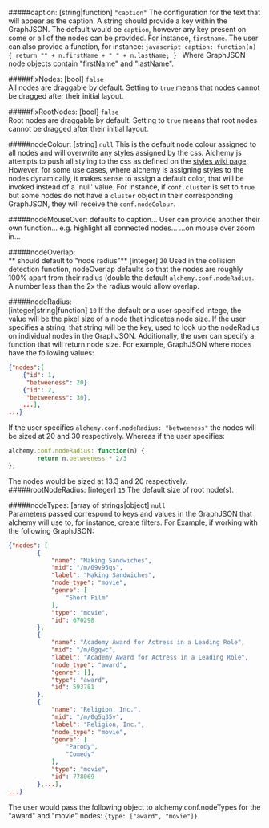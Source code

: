 #####caption:
[string|function] `"caption"` The configuration for the text that will appear as the caption.  A string should provide a key within the GraphJSON.  The default would be `caption`, however any key present on some or all of the nodes can be provided.  For instance, `firstname`.  The user can also provide a function, for instance:
    ```javascript
    caption: function(n) {
        return "" + n.firstName + " " + n.lastName;
      }
    ```
Where GraphJSON node objects contain "firstName" and "lastName".

#####fixNodes:
[bool] `false`     
All nodes are draggable by default.  Setting to `true` means that nodes cannot be dragged after their initial layout.

#####fixRootNodes:
[bool] `false`     
Root nodes are draggable by default. Setting to `true` means that root nodes cannot be dragged after their initial layout.

#####nodeColour:
[string] `null`  This is the default node colour assigned to all nodes and will overwrite any styles assigned by the css.  Alchemy js attempts to push all styling to the css as defined on the [styles wiki page](#).  However, for some use cases, where alchemy is assigning styles to the nodes dynamically, it makes sense to assign a default color, that will be invoked instead of a 'null' value.  For instance, if `conf.cluster` is set to `true` but some nodes do not have a `cluster` object in their corresponding GraphJSON, they will receive the `conf.nodeColour`.

#####nodeMouseOver:
defaults to caption...  User can provide another their own function...  e.g.  highlight all connected nodes...  ...on mouse over zoom in...
<!-- [string|function] `"caption"`  If a string is provided, this string is the key that alchemy will look and display on a mouseover interaction.  This defaults to 'caption' and will default to displaying whatever is defined by the `conf.caption` parameter. -->

#####nodeOverlap:    
** should default to "node radius"**
[integer] `20` Used in the collision detection function, nodeOverlap defaults so that the nodes are roughly 100% apart from their radius (double the default `alchemy.conf.nodeRadius`.  A number less than the 2x the radius would allow overlap.

#####nodeRadius:    
[integer|string|function] `10`  If the default or a user specified intege, the value will be the pixel size of a node that indicates node size.  If the user specifies a string, that string will be the key, used to look up the nodeRadius on individual nodes in the GraphJSON.  Additionally, the user can specify a function that will return node size.  For example, GraphJSON where nodes have the following values:
```json
{"nodes":[
    {"id": 1,
     "betweeness": 20}
    {"id": 2,
     "betweeness": 30},
    ...],
...}
```
If the user specifies `alchemy.conf.nodeRadius: "betweeness"` the nodes will be sized at 20 and 30 respectively.  Whereas if the user specifies: 
```javascript
alchemy.conf.nodeRadius: function(n) {
        return n.betweeness * 2/3
};
```
The nodes would be sized at 13.3 and 20 respectively.
#####rootNodeRadius:
[integer] `15` The default size of root node(s).

#####nodeTypes:
[array of strings|object] `null`    
Parameters passed correspond to keys and values in the GraphJSON that alchemy will use to, for instance, create filters. For Example, if working with the following GraphJSON:
```json
{"nodes": [
        {
            "name": "Making Sandwiches",
            "mid": "/m/09v95qs",
            "label": "Making Sandwiches",
            "node_type": "movie",
            "genre": [
                "Short Film"
            ],
            "type": "movie",
            "id": 670298
        },
        {
            "name": "Academy Award for Actress in a Leading Role",
            "mid": "/m/0gqwc",
            "label": "Academy Award for Actress in a Leading Role",
            "node_type": "award",
            "genre": [],
            "type": "award",
            "id": 593781
        },
        {
            "name": "Religion, Inc.",
            "mid": "/m/0g5q35v",
            "label": "Religion, Inc.",
            "node_type": "movie",
            "genre": [
                "Parody",
                "Comedy"
            ],
            "type": "movie",
            "id": 778069
        },...],
...}
```
The user would pass the following object to alchemy.conf.nodeTypes for the "award" and "movie" nodes: `{type: ["award", "movie"]}`
